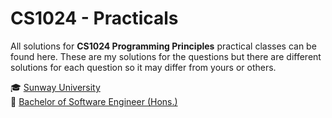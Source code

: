 # CS1024 - Practicals

All solutions for **CS1024 Programming Principles** practical classes can be found here. These are my solutions for the questions but there are different solutions for each question so it may differ from yours or others.

🎓 [Sunway University](https://sunwayuniversity.edu.my/)\
📜 [Bachelor of Software Engineer (Hons.)](https://sunwayuniversity.edu.my/school-of-engineering-technology/courses/bachelor-of-software-engineering-hons)
